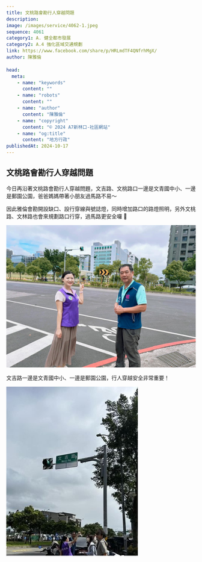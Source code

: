 ```yaml
---
title: 文桃路會勘行人穿越問題
description:
image: /images/service/4062-1.jpeg
sequence: 4061
category1: A. 健全都市發展
category2: A.4 強化區域交通規劃
link: https://www.facebook.com/share/p/HRLmdTF4QNfrhMgX/
author: 陳雅倫

head:
  meta:
    - name: "keywords"
      content: ""
    - name: "robots"
      content: ""
    - name: "author"
      content: "陳雅倫"
    - name: "copyright"
      content: "© 2024 A7新林口-社區網站"
    - name: "og:title"
      content: "地方行政"
publishedAt: 2024-10-17
---
```


## 文桃路會勘行人穿越問題

今日再沿著文桃路會勘行人穿越問題，文吉路、文桃路口一邊是文青國中小、一邊是郵園公園，爸爸媽媽帶著小朋友過馬路不易～

因此雅倫會勘開設缺口、設行穿線與號誌燈，同時增加路口的路燈照明，另外文桃路、文林路也會來規劃路口行穿，過馬路更安全囉 🔆

![s4062-1.jpeg](/images/service/s4062-1.jpeg)

文吉路一邊是文青國中小、一邊是郵園公園，行人穿越安全非常重要！

![s4062-2.jpeg](/images/service/s4062-2.jpeg)
